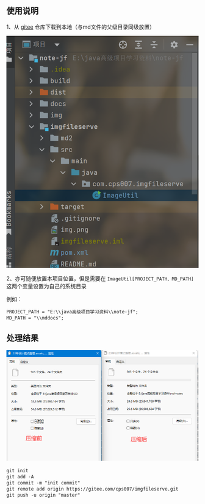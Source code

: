 ## 使用说明

1、从 [gitee](https://gitee.com/cps007/imgfileserve) 仓库下载到本地（与md文件的父级目录同级放置）

![img_1.png](img_1.png)

2、亦可随便放置本项目位置，但是需要在 `ImageUtil[PROJECT_PATH、MD_PATH]` 
这两个变量设置为自己的系统目录

例如：

```text
PROJECT_PATH = "E:\\java高级项目学习资料\\note-jf";
MD_PATH = "\\mddocs";
```

## 处理结果

![img.png](img.png)

```text
git init
git add -A
git commit -m "init commit"
git remote add origin https://gitee.com/cps007/imgfileserve.git
git push -u origin "master"
```
